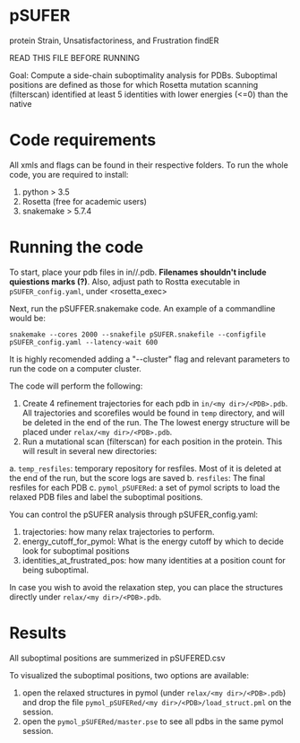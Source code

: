 # pSUFER
protein Strain, Unsatisfactoriness, and Frustration findER


READ THIS FILE BEFORE RUNNING

Goal: Compute a side-chain suboptimality analysis for PDBs. Suboptimal positions
are defined as those for which Rosetta mutation scanning (filterscan)
identified at least 5 identities with lower energies (<=0) than the native

# Code requirements
All xmls and flags can be found in their respective folders. 
To run the whole code, you are required to install:

1. python > 3.5
2. Rosetta (free for academic users)
3. snakemake > 5.7.4

# Running the code

To start, place your pdb files in in/<my dir>/<PDB>.pdb. **Filenames shouldn't include quiestions marks (?)**. 
Also, adjust path to Rostta executable in ``pSUFER_config.yaml``, under <rosetta_exec>
  
Next, run the pSUFFER.snakemake code. An example of a commandline would be:

```
snakemake --cores 2000 --snakefile pSUFER.snakefile --configfile pSUFER_config.yaml --latency-wait 600
```
It is highly recomended adding a "--cluster" flag and relevant parameters to run the code on a computer cluster. 

The code will perform the following:
  1. Create 4 refinement trajectories for each pdb in ``in/<my dir>/<PDB>.pdb``. All trajectories and scorefiles would be found in ``temp`` directory, and will be deleted in the end of the run. The The lowest energy structure will be placed under ``relax/<my dir>/<PDB>.pdb``.  
  2. Run a mutational scan (filterscan) for each position in the protein. This will result in several new directories:  
  
  a. ``temp_resfiles``: temporary repository for resfiles. Most of it is deleted at the end of the run, but the score logs are saved
  b. ``resfiles``: The final resfiles for each PDB
  c. ``pymol_pSUFERed``: a set of pymol scripts to load the relaxed PDB files and label the suboptimal positions.
   
 
You can control the pSUFER analysis through pSUFER_config.yaml:
1. trajectories: how many relax trajectories to perform.
2. energy_cutoff_for_pymol: What is the energy cutoff by which to decide look for suboptimal positions
3. identities_at_frustrated_pos: how many identities at a position count for being suboptimal.

In case you wish to avoid the relaxation step, you can place the structures directly under ``relax/<my dir>/<PDB>.pdb``.
  
# Results
  All suboptimal positions are summerized in pSUFERED.csv
  
  To visualized the suboptimal positions, two options are available:
    
  1. open the relaxed structures in pymol (under ``relax/<my dir>/<PDB>.pdb``) and drop the file ``pymol_pSUFERed/<my dir>/<PDB>/load_struct.pml`` on the session.
  2. open the ``pymol_pSUFERed/master.pse`` to see all pdbs in the same pymol session. 
  

